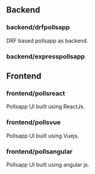 ## Backend
### backend/drfpollsapp
DRF based pollsapp as backend.

### backend/expresspollsapp

## Frontend
### frontend/pollsreact
Pollsapp UI built using ReactJs.

### frontend/pollsvue
Pollsapp UI built using Vuejs.

### frontend/pollsangular
Pollsapp UI built using angular js.